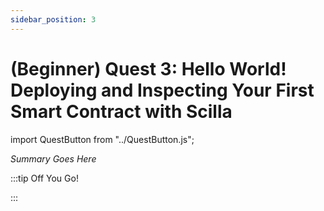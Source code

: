 ```yaml
---
sidebar_position: 3
---
```


# (Beginner) Quest 3: Hello World! Deploying and Inspecting Your First Smart Contract with Scilla
import QuestButton from "../QuestButton.js";

_Summary Goes Here_

:::tip Off You Go!

<QuestButton text="Quest" />

:::

